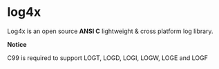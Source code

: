 # log4x
Log4x is an open source **ANSI C** lightweight &amp; cross platform log library.

**Notice**

C99 is required to support LOGT, LOGD, LOGI, LOGW, LOGE and LOGF
